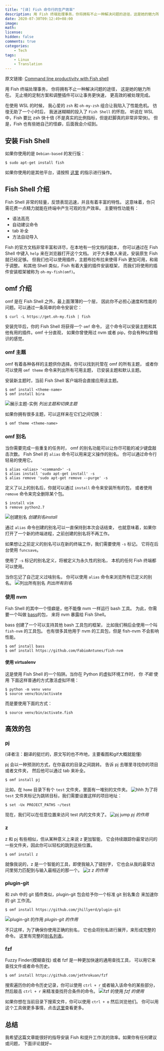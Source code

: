 ```yaml
---
title: "[译] Fish 命令行的生产效率"
description: 用 Fish 终端处理事务，你将拥有不止一种解决问题的途径，这是她的魅力所在。无止境的定制方案和调整插件可以让事务更快速，更高效的被处理完成。
date: 2020-07-30T09:12:49+08:00
image: 
math: 
license: 
hidden: false
comments: true
categories:
    - Tech
tags:
    - Linux
    - Translation
---
```


原文链接: [Command line productivity with Fish shell](https://dev.to/yankee/command-line-productivity-with-fish-shell-52e4)

用 Fish 终端处理事务，
你将拥有不止一种解决问题的途径，
这是她的魅力所在。
无止境的定制方案和调整插件可以让事务更快速，
更高效的被处理完成。

在使用 WSL 的时候，
我心爱的 `zsh` 和 `oh-my-zsh` 组合让我陷入了性能危机。
彷徨无助了一个小时后，
我迷迷糊糊的投入了 `Fish Shell` 的怀抱，
听说在 WSL 中，Fish 要比 zsh 快十倍
(不是真实的比例指标，但是赶脚真的非常非常快)。
但是，Fish 也有些她自己的怪癖，后面我会介绍到。

## 安装 Fish Shell

如果你使用的是 `Debian-based` 的发行版：
``` shell
$ sudo apt-get install fish
```
如果你使用的是其他平台，请按照
[这里](https://github.com/fish-shell/fish-shell#getting-fish)
的指示进行操作。

## Fish Shell 介绍

Fish Shell 非常的轻量，反馈表现迅速，并且有着丰富的特性。
这意味着，你只需花费一点精力就能在终端中产生可观的生产效率。
主要特性功能有：

- 语法高亮
- 自动建议命令
- tab 补全
- 方法自动导入

Fish 的官方文档非常丰富和详尽，在本地有一份文档的副本，
你可以通过在 Fish Shell 中键入 `help` 来在浏览器打开这个文档。
对于大多数人来说，安装原生 Fish 就已经足够。
但我们也可以使用插件，主题布拉布拉来使得 Fish 更加可用，和易于调整。
和其他 Shell 类似，Fish 有着大量的插件安装框架，
而我们将使用的插件安装框架被称为 `oh-my-fish(omf)`。

## omf 介绍

omf 是在 Fish Shell 之外，最上面薄薄的一个层，
因此你不必担心速度和性能的问题。可以通过一条简单的命令安装它：
``` shell
$ curl -L https://get.oh-my.fish | fish
```
安装完毕后，你的 Fish Shell 将获得一个 `omf` 命令，
这个命令可以安装主题和其他有用的插件。omf 十分直观，
如果你曾使用过 nvm 或者 pip，你会有种似曾相识的感觉。

### omf 主题

omf 有着各种各样的主题供你选择。你可以找到托管在 omf 的所有主题，
或者你可以使用 `omf theme` 命令来列出所有可用主题，
已安装主题和默认主题。

安装新主题时，当前 Fish Shell 客户端将会直接应用该主题。
``` shell
$ omf install <theme-name>
$ omf install bira
```
![展示主题-实例](https://res.cloudinary.com/practicaldev/image/fetch/s--_3T8aDWd--/c_limit%2Cf_auto%2Cfl_progressive%2Cq_66%2Cw_880/https://cdn-images-1.medium.com/max/2032/1%2ARFN2ONxk2-Lzn_K9uUptzg.gif)
_列出主题和切换主题_

如果你拥有很多主题，可以这样来在它们之间切换：
``` shell
$ omf theme <theme-name>
```

### omf 别名

当你需要完成一些重复的任务时，
omf 的别名功能可以让你尽可能的减少键盘敲击次数。
Fish Shell 的 `alias` 命令可以用来定义操作的别名。
你可以通过命令行轻易的使用它。
``` shell
$ alias <alias> '<command>' -s
$ alias install 'sudo apt-get install' -s
$ alias remove 'sudo apt-get remove --purge' -s
```
定义了以上的别名后，你就可以通过 `install` 命令来安装所有的包，
或者使用 `remove` 命令来完全删除某个包。
``` shell
$ install vim
$ remove python2.7
```
![创建别名](https://res.cloudinary.com/practicaldev/image/fetch/s--YLN2JNx---/c_limit%2Cf_auto%2Cfl_progressive%2Cq_66%2Cw_880/https://cdn-images-1.medium.com/max/2032/1%2AWThV-osTr7qeVxtDH7cSiw.gif)
_创建别名install_

通过 `alias` 命令创建的别名可以一直保持到本次会话结束，
也就意味着，如果你打开了一个新的终端进程，之前创建的别名将不再工作。

如果想让之前定义的别名可以在新的终端工作，我们需要使用 `-s` 标记。
它将在后台使用 `funcsave`。

使用了 `-s` 标记的别名定义，将被定义为永久性的别名，
本机的任何 Fish 终端都可以使用。

当你忘记了自己定义过啥别名，
你可以使用 `alias` 命令来浏览所有已定义的别名。
![列出所有别名](https://res.cloudinary.com/practicaldev/image/fetch/s--D4RMiEnz--/c_limit%2Cf_auto%2Cfl_progressive%2Cq_66%2Cw_880/https://cdn-images-1.medium.com/max/2032/1%2AvQumglI-6OpHawA-I5L9nA.gif)
_列出所有别名_

### 使用 nvm

Fish Shell 的其中一个怪癖是，他不能像 nvm 一样运行 bash 工具。
为此，你需要一个叫做 [bass](https://github.com/edc/bass)的包，
来将 nvm 暴露给 Fish Shell。

bass 创建了一个可以支持其他 bash 工具包的框架，
比如我们稍后会使用一个叫 `fish-nvm` 的工具包。
也有很多其他用于 nvm 的工具包，但是 fish-nvm 不会影响性能。
``` shell
$ omf install bass
$ omf install https://github.com/FabioAntunes/fish-nvm
```

#### 使用 virtualenv

这是使用 Fish Shell 的一个陷阱。当你在 Python 的虚拟环境工作时，
你 *不能* 使用 下面这样普通的方式激活虚拟环境：
``` shell
$ python -m venv venv
$ source venv/bin/activate
```
而是要使用下面的方式：
``` shell
$ source venv/bin/activate.fish
```

## 高效的包

### pj

(译者注：翻译的挺烂的，原文写的也不咋地，主要看图和gif大概就能懂)

pj 会以一种预测的方式，在你喜欢的目录之间跳转。
告诉 pj 去哪里寻找你的项目或者文件夹，
然后他可以通过 tab 来补全。
``` shell
$ omf install pj
```
比如，在 `home`  目录下有个 `test` 文件夹，里面有一堆别的文件夹。
![hhh](https://res.cloudinary.com/practicaldev/image/fetch/s--Sv_aZ2Gb--/c_limit%2Cf_auto%2Cfl_progressive%2Cq_auto%2Cw_880/https://cdn-images-1.medium.com/max/2000/1%2AWGRQj64vuEugFL_z2Ffzfw.png)
为了将 `test` 文件夹标记为跳转目标，我们需要设置这样的项目地址：
``` shell
$ set -Ux PROJECT_PATHS ~/test
```
现在，我们可以在任意位置来访问 test 内的文件夹了。
![pj jump](https://res.cloudinary.com/practicaldev/image/fetch/s--bSfr11nc--/c_limit%2Cf_auto%2Cfl_progressive%2Cq_66%2Cw_880/https://cdn-images-1.medium.com/max/2272/1%2AjI0uddiur0aJXbsjmz1y_g.gif)
_pj 的作用_

### z

z 和 pj 有些相似，但从某种意义上来说 z 更加智能，
它会持续跟踪你最常访问的一些文件夹，因此你可以轻松的跳到这些位置。
``` shell
$ omf install z
```
就像我说的，z 是一个智能的工具，即使我输入了错别字，
它也会从我的最常访问里努力匹配到与输入最相近的那一个。
![z](https://res.cloudinary.com/practicaldev/image/fetch/s--sxD8x3zV--/c_limit%2Cf_auto%2Cfl_progressive%2Cq_66%2Cw_880/https://cdn-images-1.medium.com/max/2000/1%2Ax8va4Ph_V_ADbMSre0PasA.gif)
_z 的作用_

### plugin-git
和 zsh 中的 git 插件类似，plugin-git 包会给予你一个标准 git 别名集合
来加速你的 git 工作流。
``` shell
$ omf install https://github.com/jhillyerd/plugin-git
```
![plugin-git 的作用](https://res.cloudinary.com/practicaldev/image/fetch/s--vSUKKMXZ--/c_limit%2Cf_auto%2Cfl_progressive%2Cq_66%2Cw_880/https://cdn-images-1.medium.com/max/2000/1%2AN9xOm9M149wtYDQdlT7B3w.gif)
_plugin-git 的作用_

不只这样，为了确保你使用正确的别名，
它也会将别名进行展开，来形成完整的命令。
这里有完整的[别名列表](https://github.com/jhillyerd/plugin-git#usage)。

### fzf
Fuzzy Finder(模糊查找) 或者 fzf 是一种更加快速的通用查找工具，
可以用它来查找文件或者命令历史。
``` shell
$ omf install https://github.com/jethrokuan/fzf
```
搜索遍历你的命令历史记录，你可以使用 `ctrl + r` 或者输入该命令的某些部分，
然后敲击 `ctrl + r` 来精准查找符合条件的命令。
![fzf 的使用](https://res.cloudinary.com/practicaldev/image/fetch/s--zbqXU3cs--/c_limit%2Cf_auto%2Cfl_progressive%2Cq_66%2Cw_880/https://cdn-images-1.medium.com/max/2000/1%2AlOEP-GYgbG07VnTca6o18g.gif)
_fzf 的使用_

如果你想在当前目录下搜索文件，你可以使用 `ctrl + o` 然后浏览他们。
你可以用这个工具做更多事情，点击[这里](https://github.com/jethrokuan/fzf#usage)查看更多。

## 总结
我希望这篇文章能很好的指导安装 Fish 和提升工作流的效率。如果你有任何建议或问题，
下面评论就好~

